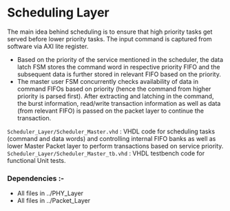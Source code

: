 # Scheduling Layer
The main idea behind scheduling is to ensure that high priority tasks get served before lower priority tasks. The input command is captured from software via AXI lite register. 
- Based on the priority of the service mentioned in the scheduler, the data latch FSM stores the command word in respective priority FIFO and the subsequent data is further stored in relevant FIFO based on the priority. 
- The master user FSM concurrently checks availability of data in command FIFOs based on priority (hence the command from higher priority is parsed first). After extracting and latching in the command, the burst information, read/write transaction information as well as data (from relevant FIFO) is passed on the packet layer to continue the transaction. </br>

`Scheduler_Layer/Scheduler_Master.vhd` : VHDL code for scheduling tasks (command and data words) and controlling internal FIFO banks as well as lower Master Packet layer to perform transactions based on service priority.
`Scheduler_Layer/Scheduler_Master_tb.vhd` : VHDL testbench code for functional Unit tests. 
### Dependencies :- 
- All files in ../PHY_Layer
- All files in ../Packet_Layer
